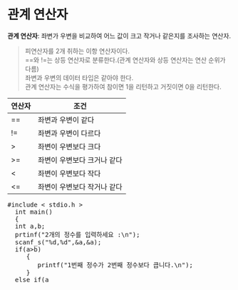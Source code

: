 # 관계 연산자
**관계 연산자**: 좌변가 우변을 비교하여 어느 값이 크고 작거나 같은지를 조사하는 연산자.  
> 피연산자를 2개 취하는 이항 연산자이다.  
> ==와 !=는 상등 연산자로 분류한다.(관계 연산자와 상등 연산자는 연산 순위가 다름)  
> 좌변과 우변의 데이터 타입은 같아야 한다.  
> 관계 연산자는 수식을 평가하여 참이면 1을 리턴하고 거짓이면 0을 리턴한다.  

|연산자|조건|
|----|----|
|==|좌변과 우변이 같다|
|!=|좌변과 우변이 다르다|
|>|좌변이 우변보다 크다|
|>=|좌변이 우변보다 크거나 같다|
|<|좌변이 우변보다 작다|
|<=|좌변이 우변보다 작거나 같다|
<pre>#include < stdio.h >
  int main()
  {
  int a,b;
  prtinf("2개의 정수를 입력하세요 :\n");
  scanf_s("%d,%d",&a,&a);
  if(a>b)
     {
        printf("1번째 정수가 2번째 정수보다 큽니다.\n");
     }
  else if(a<b)
     {
        prtinf("1번째 정수가 2번째 정수보다 작습니다.\n");
     }
  else
     {
        printf("2개의 정수값이 같습니다.\n");
     }
  }
</pre>
